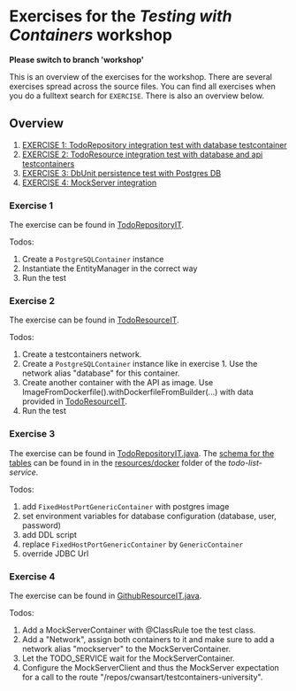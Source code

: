 # Exercises for the _Testing with Containers_ workshop

**Please switch to branch 'workshop'**

This is an overview of the exercises for the workshop. There are several exercises spread across the source files.
You can find all exercises when you do a fulltext search for `EXERCISE`. There is also an overview below.

## Overview

1. [EXERCISE 1: TodoRepository integration test with database testcontainer](src/test/java/application/TodoResourceIT.java)
1. [EXERCISE 2: TodoResource integration test with database and api testcontainers](src/test/java/application/TodoResourceIT.java)
3. [EXERCISE 3: DbUnit persistence test with Postgres DB](todo-list/todo-list-service/src/test/java/de/openknowledge/projects/todolist/service/domain/TodoRepositoryIT.java)
4. [EXERCISE 4: MockServer integration](src/test/java/domain/GithubResourceIT.java)

### Exercise 1

The exercise can be found in [TodoRepositoryIT](src/test/java/domain/TodoRepositoryIT.java).

Todos:
1. Create a `PostgreSQLContainer` instance
2. Instantiate the EntityManager in the correct way
3. Run the test

### Exercise 2

The exercise can be found in [TodoResourceIT](src/test/java/application/TodoResourceIT.java).

Todos:
1. Create a testcontainers network.
2. Create a `PostgreSQLContainer` instance like in exercise 1. Use the network alias "database" for this container.
3. Create another container with the API as image. Use ImageFromDockerfile().withDockerfileFromBuilder(...) with data 
provided in [TodoResourceIT](src/test/java/application/TodoResourceIT.java).
4. Run the test

### Exercise 3

The exercise can be found in [TodoRepositoryIT.java](todo-list/todo-list-service/src/test/java/de/openknowledge/projects/todolist/service/domain/TodoRepositoryIT.java).
The [schema for the tables](todo-list/todo-list-service/src/main/resources/docker/init.sql) can be found in in the 
[resources/docker](todo-list/todo-list-service/src/main/resources/docker/) folder of the _todo-list-service_. 

Todos:
1. add `FixedHostPortGenericContainer` with postgres image
2. set environment variables for database configuration (database, user, password)
3. add DDL script
4. replace `FixedHostPortGenericContainer` by `GenericContainer`
5. override JDBC Url

### Exercise 4

The exercise can be found in [GithubResourceIT.java](src/test/java/domain/GithubResourceIT.java).

Todos:
1. Add a MockServerContainer with @ClassRule toe the test class.
2. Add a "Network", assign both containers to it and make sure to add a network alias "mockserver" to the MockServerContainer.
3. Let the TODO_SERVICE wait for the MockServerContainer.
4. Configure the MockServerClient and thus the MockServer expectation for a call to the route "/repos/cwansart/testcontainers-university".
